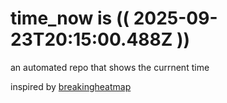 # time_now is (( 2025-09-23T20:15:00.488Z ))

an automated repo that shows the currnent time

inspired by [breakingheatmap](https://github.com/breakingheatmap/breakingheatmap)
